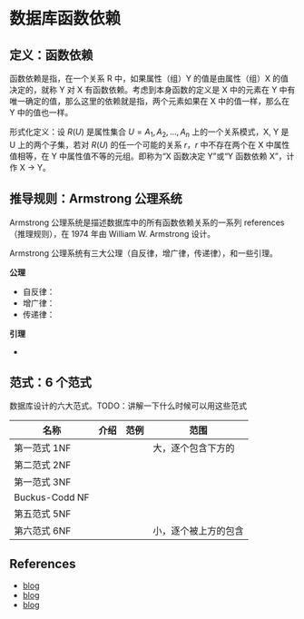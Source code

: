 # 数据库函数依赖

## 定义：函数依赖

函数依赖是指，在一个关系 R 中，如果属性（组）Y 的值是由属性（组）X 的值决定的，就称 Y 对 X 有函数依赖。考虑到本身函数的定义是 X 中的元素在 Y 中有唯一确定的值，那么这里的依赖就是指，两个元素如果在 X 中的值一样，那么在 Y 中的值也一样。

形式化定义：设 $R(U)$ 是属性集合 $U={A_1, A_2, ..., A_n}$ 上的一个关系模式，X, Y 是 U 上的两个子集，若对 $R(U)$ 的任一个可能的关系 $r$，$r$ 中不存在两个在 X 中属性值相等，在 Y 中属性值不等的元组。即称为“X 函数决定 Y”或“Y 函数依赖 X”，计作 X -> Y。

## 推导规则：Armstrong 公理系统
Armstrong 公理系统是描述数据库中的所有函数依赖关系的一系列 references（推理规则），在 1974 年由 William W. Armstrong 设计。

Armstrong 公理系统有三大公理（自反律，增广律，传递律），和一些引理。

**公理**

- 自反律：
- 增广律：
- 传递律：

**引理**

- 

## 范式：6 个范式

数据库设计的六大范式。TODO：讲解一下什么时候可以用这些范式

| 名称 | 介绍 | 范例 | 范围 |
| -- | -- | -- | -- |
| 第一范式 1NF |  |  | 大，逐个包含下方的 |
| 第二范式 2NF |  |  | |
| 第一范式 3NF |  |  | |
| Buckus-Codd NF |  |  | |
| 第五范式 5NF |  |  | |
| 第六范式 6NF |  |  | 小，逐个被上方的包含 |




## References
- [blog](https://www.cnblogs.com/tangyanbo/p/4462734.html)
- [blog](https://www.cnblogs.com/ranran/p/4165200.html)
- [blog](https://www.cnblogs.com/ysql/p/4171432.html)